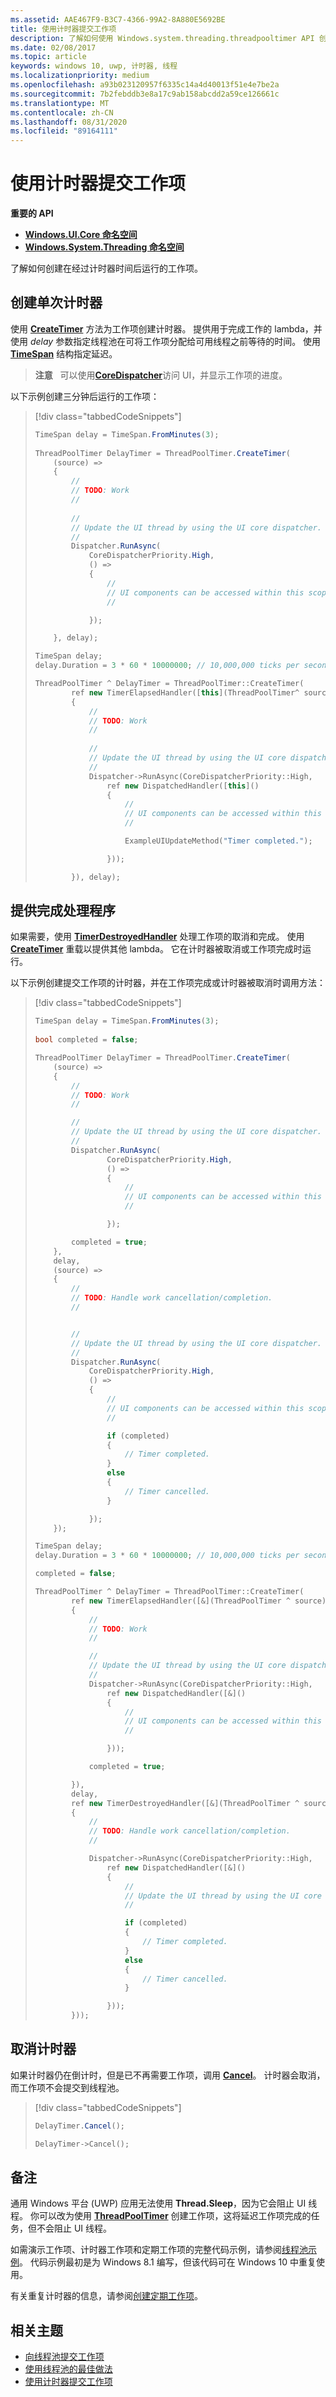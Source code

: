 ```yaml
---
ms.assetid: AAE467F9-B3C7-4366-99A2-8A880E5692BE
title: 使用计时器提交工作项
description: 了解如何使用 Windows.system.threading.threadpooltimer API 创建一个计时器，以便在计时器在通用 Windows 平台 (UWP) 应用程序中过期时提交工作项。
ms.date: 02/08/2017
ms.topic: article
keywords: windows 10, uwp, 计时器, 线程
ms.localizationpriority: medium
ms.openlocfilehash: a93b023120957f6335c14a4d40013f51e4e7be2a
ms.sourcegitcommit: 7b2febddb3e8a17c9ab158abcdd2a59ce126661c
ms.translationtype: MT
ms.contentlocale: zh-CN
ms.lasthandoff: 08/31/2020
ms.locfileid: "89164111"
---
```

# <a name="use-a-timer-to-submit-a-work-item"></a>使用计时器提交工作项


<b>重要的 API</b>

-   [**Windows.UI.Core 命名空间**](/uwp/api/Windows.UI.Core)
-   [**Windows.System.Threading 命名空间**](/uwp/api/Windows.System.Threading)

了解如何创建在经过计时器时间后运行的工作项。

## <a name="create-a-single-shot-timer"></a>创建单次计时器

使用 [**CreateTimer**](/uwp/api/windows.system.threading.threadpooltimer.createtimer) 方法为工作项创建计时器。 提供用于完成工作的 lambda，并使用 *delay* 参数指定线程池在可将工作项分配给可用线程之前等待的时间。 使用 [**TimeSpan**](/uwp/api/Windows.Foundation.TimeSpan) 结构指定延迟。

> **注意**   可以使用[**CoreDispatcher**](/uwp/api/windows.ui.core.coredispatcher.runasync)访问 UI，并显示工作项的进度。

以下示例创建三分钟后运行的工作项：

> [!div class="tabbedCodeSnippets"]
> ``` csharp
> TimeSpan delay = TimeSpan.FromMinutes(3);
>             
> ThreadPoolTimer DelayTimer = ThreadPoolTimer.CreateTimer(
>     (source) =>
>     {
>         //
>         // TODO: Work
>         //
>         
>         //
>         // Update the UI thread by using the UI core dispatcher.
>         //
>         Dispatcher.RunAsync(
>             CoreDispatcherPriority.High,
>             () =>
>             {
>                 //
>                 // UI components can be accessed within this scope.
>                 //
>
>             });
>
>     }, delay);
> ```
> ``` cpp
> TimeSpan delay;
> delay.Duration = 3 * 60 * 10000000; // 10,000,000 ticks per second
>
> ThreadPoolTimer ^ DelayTimer = ThreadPoolTimer::CreateTimer(
>         ref new TimerElapsedHandler([this](ThreadPoolTimer^ source)
>         {
>             //
>             // TODO: Work
>             //
>             
>             //
>             // Update the UI thread by using the UI core dispatcher.
>             //
>             Dispatcher->RunAsync(CoreDispatcherPriority::High,
>                 ref new DispatchedHandler([this]()
>                 {
>                     //
>                     // UI components can be accessed within this scope.
>                     //
>
>                     ExampleUIUpdateMethod("Timer completed.");
>
>                 }));
>
>         }), delay);
> ```

## <a name="provide-a-completion-handler"></a>提供完成处理程序

如果需要，使用 [**TimerDestroyedHandler**](/uwp/api/windows.system.threading.timerdestroyedhandler) 处理工作项的取消和完成。 使用 [**CreateTimer**](/uwp/api/windows.system.threading.threadpooltimer.createtimer) 重载以提供其他 lambda。 它在计时器被取消或工作项完成时运行。

以下示例创建提交工作项的计时器，并在工作项完成或计时器被取消时调用方法：

> [!div class="tabbedCodeSnippets"]
> ``` csharp
> TimeSpan delay = TimeSpan.FromMinutes(3);
>             
> bool completed = false;
>
> ThreadPoolTimer DelayTimer = ThreadPoolTimer.CreateTimer(
>     (source) =>
>     {
>         //
>         // TODO: Work
>         //
>
>         //
>         // Update the UI thread by using the UI core dispatcher.
>         //
>         Dispatcher.RunAsync(
>                 CoreDispatcherPriority.High,
>                 () =>
>                 {
>                     //
>                     // UI components can be accessed within this scope.
>                     //
>
>                 });
>
>         completed = true;
>     },
>     delay,
>     (source) =>
>     {
>         //
>         // TODO: Handle work cancellation/completion.
>         //
>
>
>         //
>         // Update the UI thread by using the UI core dispatcher.
>         //
>         Dispatcher.RunAsync(
>             CoreDispatcherPriority.High,
>             () =>
>             {
>                 //
>                 // UI components can be accessed within this scope.
>                 //
>
>                 if (completed)
>                 {
>                     // Timer completed.
>                 }
>                 else
>                 {
>                     // Timer cancelled.
>                 }
>
>             });
>     });
> ```
> ``` cpp
> TimeSpan delay;
> delay.Duration = 3 * 60 * 10000000; // 10,000,000 ticks per second
>
> completed = false;
>
> ThreadPoolTimer ^ DelayTimer = ThreadPoolTimer::CreateTimer(
>         ref new TimerElapsedHandler([&](ThreadPoolTimer ^ source)
>         {
>             //
>             // TODO: Work
>             //
>
>             //
>             // Update the UI thread by using the UI core dispatcher.
>             //
>             Dispatcher->RunAsync(CoreDispatcherPriority::High,
>                 ref new DispatchedHandler([&]()
>                 {
>                     //
>                     // UI components can be accessed within this scope.
>                     //
>
>                 }));
>
>             completed = true;
>
>         }),
>         delay,
>         ref new TimerDestroyedHandler([&](ThreadPoolTimer ^ source)
>         {
>             //
>             // TODO: Handle work cancellation/completion.
>             //
>
>             Dispatcher->RunAsync(CoreDispatcherPriority::High,
>                 ref new DispatchedHandler([&]()
>                 {
>                     //
>                     // Update the UI thread by using the UI core dispatcher.
>                     //
>
>                     if (completed)
>                     {
>                         // Timer completed.
>                     }
>                     else
>                     {
>                         // Timer cancelled.
>                     }
>
>                 }));
>         }));
> ```

## <a name="cancel-the-timer"></a>取消计时器

如果计时器仍在倒计时，但是已不再需要工作项，调用 [**Cancel**](/uwp/api/windows.system.threading.threadpooltimer.cancel)。 计时器会取消，而工作项不会提交到线程池。

> [!div class="tabbedCodeSnippets"]
> ``` csharp
> DelayTimer.Cancel();
> ```
> ``` cpp
> DelayTimer->Cancel();
> ```

## <a name="remarks"></a>备注

通用 Windows 平台 (UWP) 应用无法使用 **Thread.Sleep**，因为它会阻止 UI 线程。 你可以改为使用 [**ThreadPoolTimer**](/uwp/api/Windows.System.Threading.ThreadPoolTimer) 创建工作项，这将延迟工作项完成的任务，但不会阻止 UI 线程。

如需演示工作项、计时器工作项和定期工作项的完整代码示例，请参阅[线程池示例](https://github.com/microsoftarchive/msdn-code-gallery-microsoft/tree/411c271e537727d737a53fa2cbe99eaecac00cc0/Official%20Windows%20Platform%20Sample/Thread%20pool%20sample)。 代码示例最初是为 Windows 8.1 编写，但该代码可在 Windows 10 中重复使用。

有关重复计时器的信息，请参阅[创建定期工作项](create-a-periodic-work-item.md)。

## <a name="related-topics"></a>相关主题

* [向线程池提交工作项](submit-a-work-item-to-the-thread-pool.md)
* [使用线程池的最佳做法](best-practices-for-using-the-thread-pool.md)
* [使用计时器提交工作项](use-a-timer-to-submit-a-work-item.md)
 

 